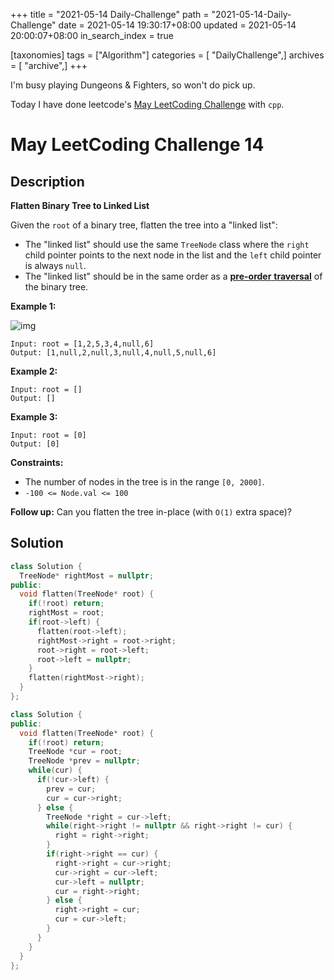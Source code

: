 +++
title = "2021-05-14 Daily-Challenge"
path = "2021-05-14-Daily-Challenge"
date = 2021-05-14 19:30:17+08:00
updated = 2021-05-14 20:00:07+08:00
in_search_index = true

[taxonomies]
tags = ["Algorithm"]
categories = [ "DailyChallenge",]
archives = [ "archive",]
+++

I'm busy playing Dungeons & Fighters, so won't do pick up.

Today I have done leetcode's [May LeetCoding Challenge](https://leetcode.com/explore/challenge/card/may-leetcoding-challenge-2021/599/week-2-may-8th-may-14th/3742/) with `cpp`.

<!-- more -->

# May LeetCoding Challenge 14

## Description

**Flatten Binary Tree to Linked List**

Given the `root` of a binary tree, flatten the tree into a "linked list":

- The "linked list" should use the same `TreeNode` class where the `right` child pointer points to the next node in the list and the `left` child pointer is always `null`.
- The "linked list" should be in the same order as a [**pre-order** **traversal**](https://en.wikipedia.org/wiki/Tree_traversal#Pre-order,_NLR) of the binary tree.

 

**Example 1:**

![img](https://assets.leetcode.com/uploads/2021/01/14/flaten.jpg)

```
Input: root = [1,2,5,3,4,null,6]
Output: [1,null,2,null,3,null,4,null,5,null,6]
```

**Example 2:**

```
Input: root = []
Output: []
```

**Example 3:**

```
Input: root = [0]
Output: [0]
```

 

**Constraints:**

- The number of nodes in the tree is in the range `[0, 2000]`.
- `-100 <= Node.val <= 100`

 

**Follow up:** Can you flatten the tree in-place (with `O(1)` extra space)?

## Solution

``` cpp
class Solution {
  TreeNode* rightMost = nullptr;
public:
  void flatten(TreeNode* root) {
    if(!root) return;
    rightMost = root;
    if(root->left) {
      flatten(root->left);
      rightMost->right = root->right;
      root->right = root->left;
      root->left = nullptr;
    }
    flatten(rightMost->right);
  }
};
```

``` cpp
class Solution {
public:
  void flatten(TreeNode* root) {
    if(!root) return;
    TreeNode *cur = root;
    TreeNode *prev = nullptr;
    while(cur) {
      if(!cur->left) {
        prev = cur;
        cur = cur->right;
      } else {
        TreeNode *right = cur->left;
        while(right->right != nullptr && right->right != cur) {
          right = right->right;
        }
        if(right->right == cur) {
          right->right = cur->right;
          cur->right = cur->left;
          cur->left = nullptr;
          cur = right->right;
        } else {
          right->right = cur;
          cur = cur->left;
        }
      }
    }
  }
};
```
